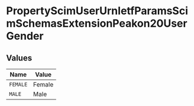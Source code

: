 # PropertyScimUserUrnIetfParamsScimSchemasExtensionPeakon20UserGender


## Values

| Name     | Value    |
| -------- | -------- |
| `FEMALE` | Female   |
| `MALE`   | Male     |